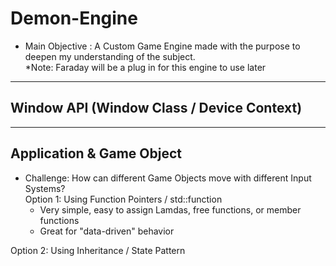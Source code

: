 # Demon-Engine
- Main Objective : A Custom Game Engine made with the purpose to deepen my understanding of the subject. <br />
*Note: Faraday will be a plug in for this engine to use later
*********************************************************************
## Window API (Window Class / Device Context)
*********************************************************************
## Application & Game Object <br />
- Challenge: How can different Game Objects move with different Input Systems? <br />
Option 1: Using Function Pointers / std::function <br />
  - Very simple, easy to assign Lamdas, free functions, or member functions
  - Great for "data-driven" behavior <br />

Option 2: Using Inheritance / State Pattern <br />

